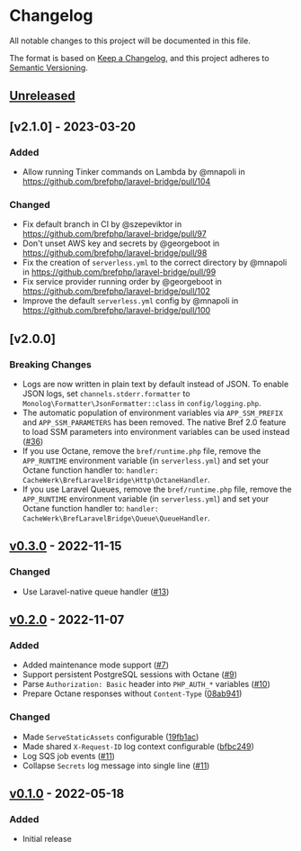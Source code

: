 # Changelog
All notable changes to this project will be documented in this file.

The format is based on [Keep a Changelog](https://keepachangelog.com/en/1.0.0/),
and this project adheres to [Semantic Versioning](https://semver.org/spec/v2.0.0.html).

## [Unreleased]

## [v2.1.0] - 2023-03-20
### Added
* Allow running Tinker commands on Lambda by @mnapoli in https://github.com/brefphp/laravel-bridge/pull/104

### Changed
* Fix default branch in CI by @szepeviktor in https://github.com/brefphp/laravel-bridge/pull/97
* Don't unset AWS key and secrets by @georgeboot in https://github.com/brefphp/laravel-bridge/pull/98
* Fix the creation of `serverless.yml` to the correct directory by @mnapoli in https://github.com/brefphp/laravel-bridge/pull/99
* Fix service provider running order by @georgeboot in https://github.com/brefphp/laravel-bridge/pull/102
* Improve the default `serverless.yml` config by @mnapoli in https://github.com/brefphp/laravel-bridge/pull/100

## [v2.0.0]
### Breaking Changes
- Logs are now written in plain text by default instead of JSON. To enable JSON logs, set `channels.stderr.formatter` to `Monolog\Formatter\JsonFormatter::class` in `config/logging.php`.
- The automatic population of environment variables via `APP_SSM_PREFIX` and `APP_SSM_PARAMETERS` has been removed. The native Bref 2.0 feature to load SSM parameters into environment variables can be used instead ([#36](https://github.com/cachewerk/bref-laravel-bridge/pull/36))
- If you use Octane, remove the `bref/runtime.php` file, remove the `APP_RUNTIME` environment variable (in `serverless.yml`) and set your Octane function handler to: `handler: CacheWerk\BrefLaravelBridge\Http\OctaneHandler`.
- If you use Laravel Queues, remove the `bref/runtime.php` file, remove the `APP_RUNTIME` environment variable (in `serverless.yml`) and set your Octane function handler to: `handler: CacheWerk\BrefLaravelBridge\Queue\QueueHandler`.

## [v0.3.0] - 2022-11-15
### Changed
- Use Laravel-native queue handler ([#13](https://github.com/cachewerk/bref-laravel-bridge/pull/13))

## [v0.2.0] - 2022-11-07
### Added
- Added maintenance mode support ([#7](https://github.com/cachewerk/bref-laravel-bridge/pull/7))
- Support persistent PostgreSQL sessions with Octane ([#9](https://github.com/cachewerk/bref-laravel-bridge/pull/9))
- Parse `Authorization: Basic` header into `PHP_AUTH_*` variables ([#10](https://github.com/cachewerk/bref-laravel-bridge/pull/10))
- Prepare Octane responses without `Content-Type` ([08ab941](08ab941ab734d636697847b036cd9ed5e31a30ad))

### Changed 
- Made `ServeStaticAssets` configurable ([19fb1ac](19fb1ac21fd7245a8bd529eb6325cea2308ffbf2))
- Made shared `X-Request-ID` log context configurable ([bfbc249](bfbc2498d3b418f149aba3d3fe795073dfcb7b48))
- Log SQS job events ([#11](https://github.com/cachewerk/bref-laravel-bridge/pull/11))
- Collapse `Secrets` log message into single line ([#11](https://github.com/cachewerk/bref-laravel-bridge/pull/11))

## [v0.1.0] - 2022-05-18
### Added
- Initial release

[Unreleased]: https://github.com/cachewerk/bref-laravel-bridge/compare/v0.3.0...HEAD
[v0.3.0]: https://github.com/cachewerk/bref-laravel-bridge/compare/v0.2.0...v0.3.0
[v0.2.0]: https://github.com/cachewerk/bref-laravel-bridge/compare/v0.1.0...v0.2.0
[v0.1.0]: https://github.com/cachewerk/bref-laravel-bridge/releases/tag/v0.1.0

